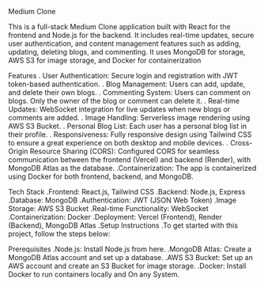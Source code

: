 Medium Clone

This is a full-stack Medium Clone application built with React for the frontend and Node.js for the backend. It includes real-time updates, secure user authentication, and content management features such as adding, updating, deleting blogs, and commenting. 
It uses MongoDB for storage, AWS S3 for image storage, and Docker for containerization


Features
. User Authentication: Secure login and registration with JWT token-based authentication.
. Blog Management: Users can add, update, and delete their own blogs.
. Commenting System: Users can comment on blogs. Only the owner of the blog or comment can delete it.
. Real-time Updates: WebSocket integration for live updates when new blogs or comments are added.
. Image Handling: Serverless image rendering using AWS S3 Bucket.
. Personal Blog List: Each user has a personal blog list in their profile.
. Responsiveness: Fully responsive design using Tailwind CSS to ensure a great experience on both desktop and mobile devices.
. Cross-Origin Resource Sharing (CORS): Configured CORS for seamless communication between the frontend (Vercel) and backend (Render), with MongoDB Atlas as the database.
.Containerization: The app is containerized using Docker for both frontend, backend, and MongoDB.

Tech Stack
.Frontend: React.js, Tailwind CSS
.Backend: Node.js, Express
.Database: MongoDB
.Authentication: JWT (JSON Web Token)
.Image Storage: AWS S3 Bucket
.Real-time Functionality: WebSocket
.Containerization: Docker
.Deployment: Vercel (Frontend), Render (Backend), MongoDB Atlas
.Setup Instructions
.To get started with this project, follow the steps below:

Prerequisites
.Node.js: Install Node.js from here.
.MongoDB Atlas: Create a MongoDB Atlas account and set up a database.
.AWS S3 Bucket: Set up an AWS account and create an S3 Bucket for image storage.
.Docker: Install Docker to run containers locally and On any System.
